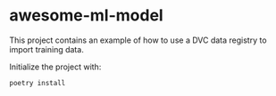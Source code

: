# awesome-ml-model
This project contains an example of how to use a DVC data registry to import training data. 

Initialize the project with:
```bash
poetry install
```
